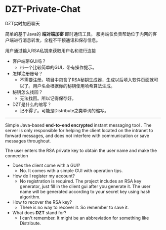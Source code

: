 # DZT-Private-Chat
DZT实时加密聊天

简单的基于Java的 __端对端加密__ 即时通讯工具。
服务端仅负责帮助位于内网的客户端进行消息转发，全程不干预通讯和保存信息。

用户通过输入RSA私钥来获取用户名和进行连接

* 客户端带GUI吗？
    - 带一个比较简单的GUI，带有操作提示。
* 怎样注册账号？
    - 不需要注册。项目中包含了RSA秘钥生成器，生成以后填入软件页面就可以了。用户名会根据你的秘钥使用哈希算法生成。
* 秘钥怎么找回？
    - 无法找回。所以记得保存好。
* DZT是什么的缩写？
    - 记不得了。可能是Distribute之类单词的缩写。
-----

Simple Java-based __end-to-end encrypted__ instant messaging tool .
The server is only responsible for helping the client located on the intranet to forward messages, and does not interfere with communication or save messages throughout.

The user enters the RSA private key to obtain the user name and make the connection

* Does the client come with a GUI?
    - No. It comes with a simple GUI with operation tips.
* How do I register my account?
    - No registration is required. The project includes an RSA key generator, just fill in the client gui after you generate it. The user name will be generated according to your secret key using hash algorithm.
* How to recover the RSA key?
    - There is no way to recover it. So remember to save it.
* What does __DZT__ stand for?
    - I can't remember. It might be an abbreviation for something like Distribute.
